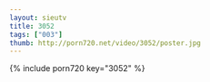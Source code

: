 ```yaml
--- 
layout: sieutv
title: 3052
tags: ["003"]
thumb: http://porn720.net/video/3052/poster.jpg
---
```

{% include porn720 key="3052" %} 
